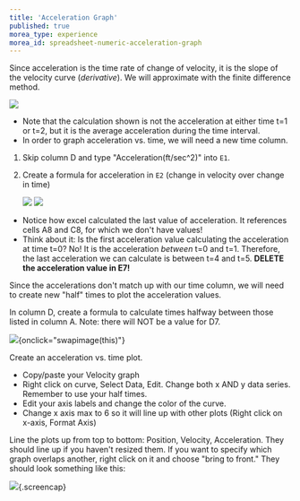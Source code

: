 ```yaml
---
title: 'Acceleration Graph'
published: true
morea_type: experience
morea_id: spreadsheet-numeric-acceleration-graph
---
```

Since acceleration is the time rate of change of velocity, it is the
slope of the velocity curve (*derivative*). We will approximate with
the finite difference method.

![](pix/slopes.jpg)

  - Note that the calculation shown is not the acceleration at either
    time t=1 or t=2, but it is the average acceleration during the
    time interval.
  - In order to graph acceleration vs. time, we will need a new time
    column.

1. Skip column D and type "Acceleration(ft/sec^2)" into `E1`.
2. Create a formula for acceleration in `E2` (change in velocity over
change in time)

   ![](pix/accelform-alt.jpg)
   ![](pix/accelval-alt.jpg)

- Notice how excel calculated the last value of acceleration. It
  references cells A8 and C8, for which we don't have values!
- Think about it: Is the first acceleration value calculating the
  acceleration at time t=0? No! It is the acceleration *between* t=0
  and t=1. Therefore, the last acceleration we can calculate is
  between t=4 and t=5. **DELETE the acceleration value in E7!**

Since the accelerations don't match up with our time column, we will
need to create new "half" times to plot the acceleration values.

In column D, create a formula to calculate times halfway between those
listed in column A. Note: there will NOT be a value for D7.

![](pix/halftimes-alt.jpg){onclick="swapimage(this)"}

Create an acceleration vs. time plot.

  - Copy/paste your Velocity graph
  - Right click on curve, Select Data, Edit. Change both x AND y data
    series. Remember to use your half times.
  - Edit your axis labels and change the color of the curve.
  - Change x axis max to 6 so it will line up with other plots (Right
    click on x-axis, Format Axis)

Line the plots up from top to bottom: Position, Velocity, Acceleration.
They should line up if you haven't resized them. If you want to specify
which graph overlaps another, right click on it and choose "bring to
front." They should look something like this:

![](pix/example_plots_done.png){.screencap}
